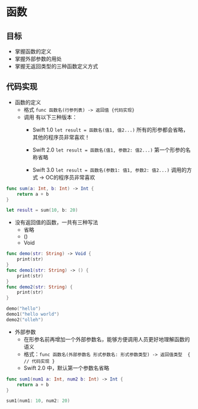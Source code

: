 # 函数

## 目标

* 掌握函数的定义
* 掌握外部参数的用处
* 掌握无返回类型的三种函数定义方式

## 代码实现

* 函数的定义
  * 格式 `func 函数名(行参列表) -> 返回值 {代码实现}`
  * 调用 有以下三种版本：
    * Swift 1.0 `let result = 函数名(值1, 值2...)` 所有的形参都会省略，其他的程序员非常喜欢！

    * Swift 2.0 `let result = 函数名(值1, 参数2: 值2...)` 第一个形参的名称省略

    * Swift 3.0 `let result = 函数名(参数1: 值1, 参数2: 值2...)` 调用的方式 -> OC的程序员非常喜欢
        
```swift
func sum(a: Int, b: Int) -> Int {
    return a + b
}

let result = sum(10, b: 20)
```

* 没有返回值的函数，一共有三种写法
  * 省略
  * \(\)
  * Void

```swift
func demo(str: String) -> Void {
    print(str)
}
func demo1(str: String) -> () {
    print(str)
}
func demo2(str: String) {
    print(str)
}

demo("hello")
demo1("hello world")
demo2("olleh")
```

* 外部参数
  * 在形参名前再增加一个外部参数名，能够方便调用人员更好地理解函数的语义
  * 格式：`func 函数名(外部参数名 形式参数名: 形式参数类型) -> 返回值类型  { // 代码实现 }`
  * Swift 2.0 中，默认第一个参数名省略

```swift
func sum1(num1 a: Int, num2 b: Int) -> Int {
    return a + b
}

sum1(num1: 10, num2: 20)
```



